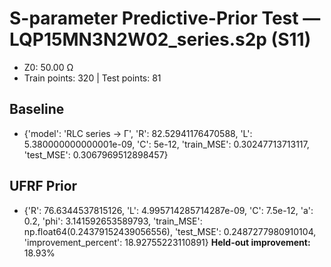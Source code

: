 # S-parameter Predictive-Prior Test — LQP15MN3N2W02_series.s2p (S11)
- Z0: 50.00 Ω
- Train points: 320  |  Test points: 81

## Baseline
- {'model': 'RLC series -> Γ', 'R': 82.52941176470588, 'L': 5.380000000000001e-09, 'C': 5e-12, 'train_MSE': 0.30247713713117, 'test_MSE': 0.3067969512898457}

## UFRF Prior
- {'R': 76.6344537815126, 'L': 4.995714285714287e-09, 'C': 7.5e-12, 'a': 0.2, 'phi': 3.141592653589793, 'train_MSE': np.float64(0.24379152439056556), 'test_MSE': 0.2487277980910104, 'improvement_percent': 18.92755223110891}
**Held-out improvement:** 18.93%